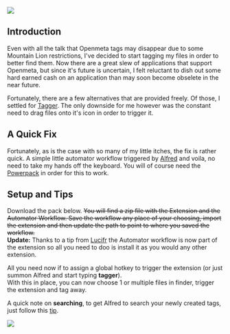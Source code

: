![][cl]

## Introduction
Even with all the talk that Openmeta tags may disappear due to some Mountain Lion restrictions, I've decided to start tagging my files in order to better find them. Now there are a great slew of applications that support Openmeta, but since it's future is uncertain, I felt reluctant to dish out some hard earned cash on an application than may soon become obselete in the near future.

Fortunately, there are a few alternatives that are provided freely. Of those, I settled for [Tagger][bit]. The only downside for me however was the constant need to drag files onto it's icon in order to trigger it.

## A Quick Fix
Fortunately, as is the case with so many of my little itches, the fix is rather quick. A simple little automator workflow triggered by [Alfred][bit 2] and voila, no need to take my hands off the keyboard. You will of course need the [Powerpack][bit 3] in order for this to work.

## Setup and Tips
Download the pack below. ~~You will find a zip file with the Extension and the Automator Workflow. Save the workflow any place of your choosing, import the extension and then update the path to point to where you saved the workflow.~~  
**Update:** Thanks to a tip from [Lucifr](http://bit.ly/QXdomv) the Automator workflow is now part of the extension so all you need to doo is install it as you would any other extension.  

All you need now if to assign a global hotkey to trigger the extension (or just summon Alfred and start typing **tagger**).  
With this in place, you can now choose 1 or multiple files in finder, trigger the extension and tag away.

A quick note on **searching**, to get Alfred to search your newly created tags, just follow this [tip][bit 4]. 


[![][cl 2]][github]

[bit]: http://bit.ly/Rx8LiI
[bit 2]: http://bit.ly/QtRq8w
[bit 3]: http://bit.ly/S3rqgY
[bit 4]: http://bit.ly/S3tHsp
[cl]: http://cl.ly/JLjo/Alfred-Tagger.png
[cl 2]: http://f.cl.ly/items/2x0A1T1c0N3b1H3H3T0a/Alfed-Extension-Download.png
[github]: http://bit.ly/OCRYWW